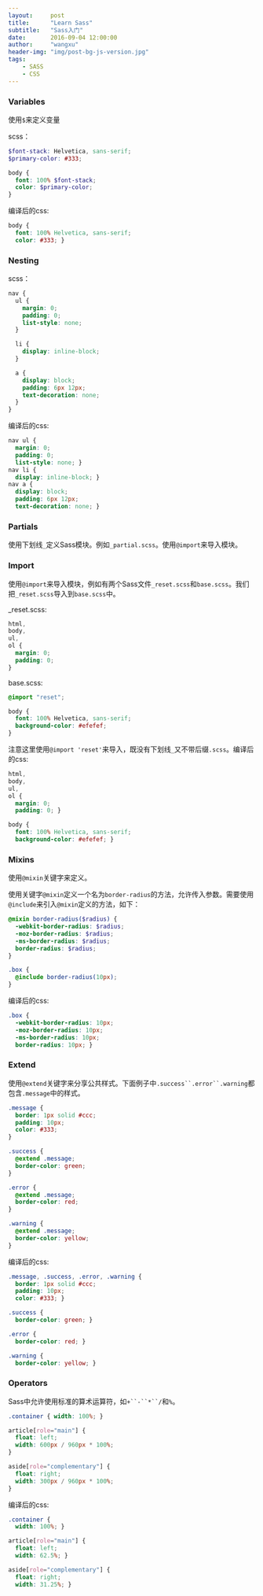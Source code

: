 ```yaml
---
layout:     post
title:      "Learn Sass"
subtitle:   "Sass入门"
date:       2016-09-04 12:00:00
author:     "wangxu"
header-img: "img/post-bg-js-version.jpg"
tags:
    - SASS
    - CSS
---
```


### Variables

使用`$`来定义变量

scss：

```scss
$font-stack: Helvetica, sans-serif;
$primary-color: #333;

body {
  font: 100% $font-stack;
  color: $primary-color;
}
```

编译后的css:

```css
body {
  font: 100% Helvetica, sans-serif;
  color: #333; }
```

### Nesting

scss：

```scss
nav {
  ul {
    margin: 0;
    padding: 0;
    list-style: none;
  }

  li {
    display: inline-block;
  }

  a {
    display: block;
    padding: 6px 12px;
    text-decoration: none;
  }
}
```

编译后的css:

```css
nav ul {
  margin: 0;
  padding: 0;
  list-style: none; }
nav li {
  display: inline-block; }
nav a {
  display: block;
  padding: 6px 12px;
  text-decoration: none; }
```

### Partials

使用下划线`_`定义Sass模块。例如`_partial.scss`。使用`@import`来导入模块。

### Import

使用`@import`来导入模块，例如有两个Sass文件`_reset.scss`和`base.scss`。我们把`_reset.scss`导入到`base.scss`中。

_reset.scss:

```scss
html,
body,
ul,
ol {
  margin: 0;
  padding: 0;
}
```

base.scss:

```scss
@import "reset";

body {
  font: 100% Helvetica, sans-serif;
  background-color: #efefef;
}
```

注意这里使用`@import 'reset'`来导入，既没有下划线`_`又不带后缀`.scss`。编译后的css:

```css
html,
body,
ul,
ol {
  margin: 0;
  padding: 0; }

body {
  font: 100% Helvetica, sans-serif;
  background-color: #efefef; }
```

### Mixins

使用`@mixin`关键字来定义。

使用关键字`@mixin`定义一个名为`border-radius`的方法，允许传入参数。需要使用`@include`来引入`@mixin`定义的方法，如下：

```scss
@mixin border-radius($radius) {
  -webkit-border-radius: $radius;
  -moz-border-radius: $radius;
  -ms-border-radius: $radius;
  border-radius: $radius;
}

.box {
  @include border-radius(10px);
}
```

编译后的css:

```css
.box {
  -webkit-border-radius: 10px;
  -moz-border-radius: 10px;
  -ms-border-radius: 10px;
  border-radius: 10px; }
```

### Extend

使用`@extend`关键字来分享公共样式。下面例子中`.success``.error``.warning`都包含`.message`中的样式。

```scss
.message {
  border: 1px solid #ccc;
  padding: 10px;
  color: #333;
}

.success {
  @extend .message;
  border-color: green;
}

.error {
  @extend .message;
  border-color: red;
}

.warning {
  @extend .message;
  border-color: yellow;
}
```

编译后的css:

```css
.message, .success, .error, .warning {
  border: 1px solid #ccc;
  padding: 10px;
  color: #333; }

.success {
  border-color: green; }

.error {
  border-color: red; }

.warning {
  border-color: yellow; }
```

### Operators

Sass中允许使用标准的算术运算符，如`+``-``*``/`和`%`。

```scss
.container { width: 100%; }

article[role="main"] {
  float: left;
  width: 600px / 960px * 100%;
}

aside[role="complementary"] {
  float: right;
  width: 300px / 960px * 100%;
}
```

编译后的css:

```css
.container {
  width: 100%; }

article[role="main"] {
  float: left;
  width: 62.5%; }

aside[role="complementary"] {
  float: right;
  width: 31.25%; }
```

